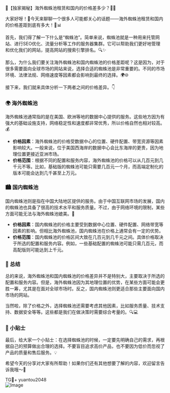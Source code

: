 🌟【独家揭秘】海外蜘蛛池租赁和国内的价格差多少？🤔🧐

大家好呀！👋今天来聊聊一个很多人可能都关心的话题——海外蜘蛛池租赁和国内的价格差距到底有多大！🚀📊

首先，我们得了解一下什么是“蜘蛛池”。简单来说，蜘蛛池就是一种用来托管网站、进行SEO优化、流量分析等工作的服务器集群。它可以帮助我们更好地管理和优化我们的网站，提高网站的搜索引擎排名。🔍✨

那么，为什么我们要关注海外蜘蛛池和国内蜘蛛池的价格差距呢？这是因为，对于很多需要面向全球市场的网站来说，选择合适的蜘蛛池是非常重要的。不同的市场环境、法律法规、网络速度等因素都会影响到最终的选择。🌍🌐

接下来，我们就来具体分析一下两者之间的价格差异。👇

### 🌍 海外蜘蛛池

海外蜘蛛池通常指的是在美国、欧洲等地的数据中心提供的服务。这些地方因为有强大的基础设施支持，网络稳定性和速度都非常优秀，所以价格自然也相对较高。💰

- **价格因素**：海外蜘蛛池的价格受数据中心的位置、硬件配置、带宽资源等因素影响较大。一般来说，位于美国西海岸的数据中心会比东海岸的更贵，因为地理位置更接近亚洲市场。
- **价格范围**：根据不同的配置和服务内容，海外蜘蛛池的价格可以从几百元到几千元不等。比如，基础版的蜘蛛池可能只需要几百元一个月，而高端定制化的版本可能会达到几千甚至上万元。

### 🏙️ 国内蜘蛛池

国内蜘蛛池则是指在中国大陆地区提供的服务。由于中国互联网市场的发展，国内的蜘蛛池也具备了很高的技术水平和服务质量。不过，由于网络环境的限制，某些方面可能无法与海外蜘蛛池媲美。🚧

- **价格因素**：国内蜘蛛池的价格主要受到数据中心位置、硬件配置、网络带宽等因素的影响。但相比海外蜘蛛池，国内蜘蛛池在价格上通常会有一定的优势。
- **价格范围**：国内蜘蛛池的价格区间大致在几百元到几千元之间。具体价格取决于所选的配置和服务内容。例如，一些基础配置的蜘蛛池可能只需几百元，而高配版则可能达到上千元。

### 🤝 总结

总的来说，海外蜘蛛池和国内蜘蛛池的价格差异并不是特别大，主要取决于所选的配置和服务内容。但是，海外蜘蛛池因为其地理位置的优势，在某些方面可能会更胜一筹，尤其是在面对全球市场时。反之，国内蜘蛛池则更适合那些主要面向国内市场的网站。

当然啦，除了价格之外，选择蜘蛛池还需要考虑其他因素，比如服务质量、技术支持、数据安全等等。这些都是我们在做决策时需要综合考量的。🔍💻

### 🎉 小贴士

最后，给大家一个小贴士：在选择蜘蛛池的时候，一定要先明确自己的需求，再根据自己的预算做出合理的选择。不要盲目追求高价产品，也不要因为低价而忽视了产品的质量和售后服务。💡

希望今天的分享对大家有所帮助！如果你们还有其他想要了解的内容，欢迎留言告诉我哦～💬

TG💪+ yuantou2048  
![Image](https://github.com/user-attachments/assets/42a5a4a5-fea9-4a1d-8aa0-73e57e430cca)